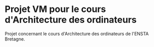 # Projet VM pour le cours d'Architecture des ordinateurs
Projet concernant le cours d'Architecture des ordinateurs de l'ENSTA Bretagne.

